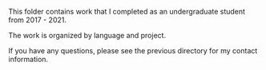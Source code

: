 This folder contains work that I completed as an undergraduate student from 2017 - 2021.

The work is organized by language and project.

 If you have any questions, please see the previous directory for my contact information.
